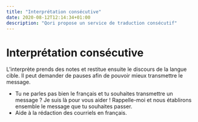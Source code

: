 ```yaml
---
title: "Interprétation consécutive"
date: 2020-08-12T12:14:34+01:00
description: "Qori propose un service de traduction consécutif"
---
```

# Interprétation consécutive
L’interprète prends des notes et restitue ensuite le discours de la langue cible. Il peut demander de pauses afin de pouvoir mieux transmettre le message. 
- Tu ne parles pas bien le français et tu souhaites transmettre un message ? Je suis là pour vous aider ! Rappelle-moi et nous établirons ensemble le message que tu souhaites passer. 
- Aide à la rédaction des courriels en français. 

